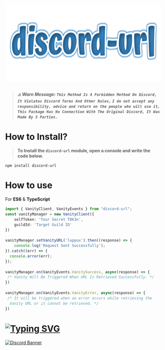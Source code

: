<h6 align="center">
<img src="https://raw.githubusercontent.com/Bes-js/discord-url/main/discord-url-logo.png" width="500px" height="250px" alt="stats" align="center">
<h6/>



> **`⚠️` Warn Message: `This Method Is A Forbidden Method On Discord,
> It Violates Discord Terms And Other Rules,`**
> **`I do not accept any responsibility, advice and return on the people who will use it,`** 
> **`This Package Has No Connection With The Original Discord, It Was Made By 3 Parties.`**


# How to Install? 

> **To Install the `discord-url` module, open a console and write the code below.**

```shell
npm install discord-url
```
#
# How to use

For **ES6** & **TypeScript**
```typescript
import { VanityClient, VanityEvents } from "discord-url";
const vanityManager = new VanityClient({
    selfToken: 'Your Secret T0k3n',
    guildId: 'Target Guild ID'
})

vanityManager.setVanityURL('luppux').then((response) => {
    console.log('Request Sent Successfully');
}).catch((err) => {
  console.error(err);
});

vanityManager.on(VanityEvents.VanitySuccess, async(response) => {
 /* Vanity Will Be Triggered When URL Is Retrieved Successfully. */
})

vanityManager.on(VanityEvents.VanityError, async(response) => {
 /* It will be triggered when an error occurs while retrieving the 
  Vanity URL or it cannot be retrieved. */
})
```

# [![Typing SVG](https://readme-typing-svg.herokuapp.com?font=Fira+Code&pause=1000&color=9D06E6&repeat=false&width=435&lines=Support+Server)](#)
[![Discord Banner](https://api.weblutions.com/discord/invite/luppux/)](https://discord.gg/luppux)